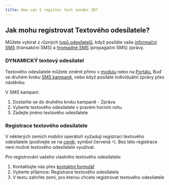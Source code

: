 ```yaml
---
title: How can I register text sender ID?
---
```


## Jak mohu registrovat Textového odesílatele?
Můžete vybírat z různých [typů odesílatelů,](sender-type.md#co-je-typ-odesílatele-a-jak-ho-můžu-použít) když posíláte vaše [informační SMS](https://www.bulkgate.com/cs/reseni/sms#informacni-sms) (transakční SMS) a [hromadné SMS](https://www.bulkgate.com/cs/reseni/sms/#hromadna-sms) (propagační SMS) zprávy. 

### DYNAMICKÝ textový odesílatel
Textového odesílatele můžete změnit přímo v [modulu](https://www.bulkgate.com/cs/sms-modul/) nebo na [Portálu.](https://www.bulkgate.com/cs/sms-portal-cs/) Buď ve druhém kroku [SMS kampaně,](creating-sms-campaign.md#jak-vytvořim-sms-kampaň) nebo když posíláte individuální zprávy přes nástěnku.

V SMS kampani:
1.	Dostaňte se do druhého kroku kampaně - Zpráva
2.	Vyberte textového odesílatele v pravém horním rohu
3.	Zadejte jméno textového odesílatele

### Registrace textového odesílatele
V některých zemích mobilní operátoři vyžadují registraci textového odesílatele (podívejte se na [ceník;](https://www.bulkgate.com/cs/cena-sms/) symbol červená `*`). Bez této registrace není možné textového odesílatele využívat.

Pro registrování vašeho vlastního textového odesílatele:
1.	Kontaktujte nás přes [kontaktní formulář](https://www.bulkgate.com/cs/kontakt/)
2.	Vyberte příjemce: Registrace textového odesílatele
3.	V textu zahrňte zemi, pro kterou chcete registrovat textového odesílatele

